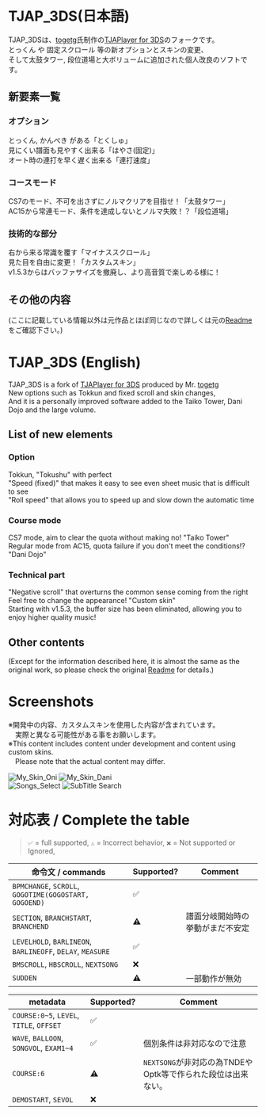 # TJAP_3DS(日本語)  
TJAP_3DSは、[togetg](https://github.com/togetg)氏制作の[TJAPlayer for 3DS](https://github.com/togetg/TJAPlayer_for_3DS)のフォークです。  
とっくん や 固定スクロール 等の新オプションとスキンの変更、  
そして太鼓タワー, 段位道場と大ボリュームに追加された個人改良のソフトです。  

## 新要素一覧  
### オプション  
とっくん, かんぺき がある「とくしゅ」  
見にくい譜面も見やすく出来る「はやさ(固定)」  
オート時の連打を早く遅く出来る「連打速度」  

### コースモード  
CS7のモード、不可を出さずにノルマクリアを目指せ！「太鼓タワー」  
AC15から常連モード、条件を達成しないとノルマ失敗！？「段位道場」  

### 技術的な部分  
右から来る常識を覆す「マイナススクロール」  
見た目を自由に変更！「カスタムスキン」  
v1.5.3からはバッファサイズを撤廃し、より高音質で楽しめる様に！  

## その他の内容  
(ここに記載している情報以外は元作品とほぼ同じなので詳しくは元の[Readme](https://github.com/togetg/TJAPlayer_for_3DS/blob/master/README.md)をご確認下さい。)  

# TJAP_3DS (English)
TJAP_3DS is a fork of [TJAPlayer for 3DS](https://github.com/togetg/TJAPlayer_for_3DS) produced by Mr. [togetg](https://github.com/togetg)  
New options such as Tokkun and fixed scroll and skin changes,  
And it is a personally improved software added to the Taiko Tower, Dani Dojo and the large volume.  

## List of new elements
### Option
Tokkun, "Tokushu" with perfect  
"Speed (fixed)" that makes it easy to see even sheet music that is difficult to see  
"Roll speed" that allows you to speed up and slow down the automatic time  

### Course mode
CS7 mode, aim to clear the quota without making no! "Taiko Tower"  
Regular mode from AC15, quota failure if you don't meet the conditions!? "Dani Dojo"  

### Technical part
"Negative scroll" that overturns the common sense coming from the right  
Feel free to change the appearance! "Custom skin"  
Starting with v1.5.3, the buffer size has been eliminated, allowing you to enjoy higher quality music!  

## Other contents
(Except for the information described here, it is almost the same as the original work, so please check the original [Readme](https://github.com/togetg/TJAPlayer_for_3DS/blob/master/README_en.md) for details.)  

# Screenshots  
※開発中の内容、カスタムスキンを使用した内容が含まれています。  
　実際と異なる可能性がある事をお願いします。  
※This content includes content under development and content using custom skins.  
　Please note that the actual content may differ.

![My_Skin_Oni](https://github.com/user-attachments/assets/218a89c9-9758-4aa8-9894-cb298dfb45b0)
![My_Skin_Dani](https://github.com/user-attachments/assets/fe90a3fb-75d4-410f-811d-263ba74398da)  
![Songs_Select](https://github.com/user-attachments/assets/7b766612-867d-477a-9485-844404a21b60)
![SubTitle Search](https://github.com/user-attachments/assets/0c59da77-3ace-4f30-8680-cfc685594e01)

# 対応表 / Complete the table
> `✅` = full supported, `⚠️` = Incorrect behavior, `❌` = Not supported or Ignored,

|命令文 / commands|Supported?|Comment|
|---|---|---|
|`BPMCHANGE`, `SCROLL`, `GOGOTIME(GOGOSTART, GOGOEND)`|✅||
|`SECTION`, `BRANCHSTART`, `BRANCHEND`|⚠️|譜面分岐開始時の挙動がまだ不安定|
|`LEVELHOLD`, `BARLINEON`, `BARLINEOFF`, `DELAY`, `MEASURE`|✅||
|`BMSCROLL`, `HBSCROLL`, `NEXTSONG`|❌||
|`SUDDEN`|⚠️|一部動作が無効|

|metadata|Supported?|Comment|
|---|---|---|
|`COURSE:0~5`, `LEVEL`, `TITLE`, `OFFSET`|✅||
|`WAVE`, `BALLOON`, `SONGVOL`, `EXAM1~4`|✅|個別条件は非対応なので注意|
|`COURSE:6`|⚠️|`NEXTSONG`が非対応の為TNDEやOptk等で作られた段位は出来ない。|
|`DEMOSTART`, `SEVOL`|❌||
